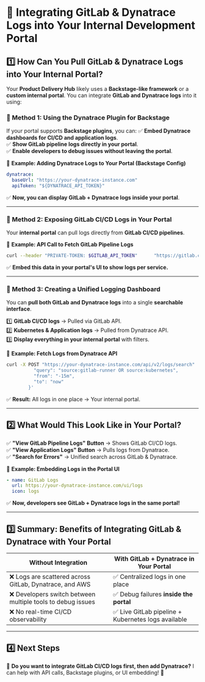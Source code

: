 # 📖 Integrating GitLab & Dynatrace Logs into Your Internal Development Portal

## **1️⃣ How Can You Pull GitLab & Dynatrace Logs into Your Internal Portal?**
Your **Product Delivery Hub** likely uses a **Backstage-like framework** or a **custom internal portal**. You can integrate **GitLab and Dynatrace logs** into it using:

### **🔹 Method 1: Using the Dynatrace Plugin for Backstage**
If your portal supports **Backstage plugins**, you can:
✅ **Embed Dynatrace dashboards for CI/CD and application logs**.  
✅ **Show GitLab pipeline logs directly in your portal**.  
✅ **Enable developers to debug issues without leaving the portal**.

🚀 **Example: Adding Dynatrace Logs to Your Portal (Backstage Config)**
```yaml
dynatrace:
  baseUrl: "https://your-dynatrace-instance.com"
  apiToken: "${DYNATRACE_API_TOKEN}"
```
✅ **Now, you can display GitLab + Dynatrace logs inside your portal**.

---

### **🔹 Method 2: Exposing GitLab CI/CD Logs in Your Portal**
Your **internal portal** can pull logs directly from **GitLab CI/CD pipelines**.

🚀 **Example: API Call to Fetch GitLab Pipeline Logs**
```bash
curl --header "PRIVATE-TOKEN: $GITLAB_API_TOKEN"      "https://gitlab.com/api/v4/projects/:id/jobs/:job_id/trace"
```
✅ **Embed this data in your portal's UI to show logs per service.**

---

### **🔹 Method 3: Creating a Unified Logging Dashboard**
You can **pull both GitLab and Dynatrace logs** into a single **searchable interface**.

1️⃣ **GitLab CI/CD logs** → Pulled via GitLab API.  
2️⃣ **Kubernetes & Application logs** → Pulled from Dynatrace API.  
3️⃣ **Display everything in your internal portal** with filters.  

🚀 **Example: Fetch Logs from Dynatrace API**
```bash
curl -X POST "https://your-dynatrace-instance.com/api/v2/logs/search"      -H "Authorization: Api-Token $DYNATRACE_API_TOKEN"      -H "Content-Type: application/json"      -d '{
          "query": "source:gitlab-runner OR source:kubernetes",
          "from": "-15m",
          "to": "now"
        }'
```
✅ **Result:** All logs in one place → Your internal portal.  

---

## **2️⃣ What Would This Look Like in Your Portal?**
✅ **"View GitLab Pipeline Logs" Button** → Shows GitLab CI/CD logs.  
✅ **"View Application Logs" Button** → Pulls logs from Dynatrace.  
✅ **"Search for Errors"** → Unified search across GitLab & Dynatrace.  

🚀 **Example: Embedding Logs in the Portal UI**
```yaml
- name: GitLab Logs
  url: https://your-dynatrace-instance.com/ui/logs
  icon: logs
```
✅ **Now, developers see GitLab + Dynatrace logs in the same portal!**

---

## **3️⃣ Summary: Benefits of Integrating GitLab & Dynatrace with Your Portal**
| **Without Integration** | **With GitLab + Dynatrace in Your Portal** |
|-------------------------|------------------------------------------|
| ❌ Logs are scattered across GitLab, Dynatrace, and AWS | ✅ Centralized logs in one place |
| ❌ Developers switch between multiple tools to debug issues | ✅ Debug failures **inside the portal** |
| ❌ No real-time CI/CD observability | ✅ Live GitLab pipeline + Kubernetes logs available |

---

## **4️⃣ Next Steps**
🚀 **Do you want to integrate GitLab CI/CD logs first, then add Dynatrace?** I can help with API calls, Backstage plugins, or UI embedding! 🚀
